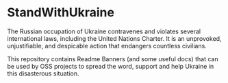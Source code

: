 # StandWithUkraine

The Russian occupation of Ukraine contravenes and violates several international laws, including the United Nations Charter. It is an unprovoked, unjustifiable, and despicable action that endangers countless civilians.

This repository contains Readme Banners (and some useful docs) that can be used by OSS projects to spread the word, support and help Ukraine in this disasterous situation.
